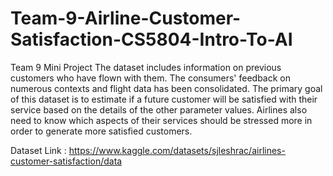 # Team-9-Airline-Customer-Satisfaction-CS5804-Intro-To-AI
Team 9 Mini Project
The dataset includes information on previous customers who have flown with them. The consumers' feedback on numerous contexts and flight data has been consolidated.
The primary goal of this dataset is to estimate if a future customer will be satisfied with their service based on the details of the other parameter values.
Airlines also need to know which aspects of their services should be stressed more in order to generate more satisfied customers.

Dataset Link : https://www.kaggle.com/datasets/sjleshrac/airlines-customer-satisfaction/data

